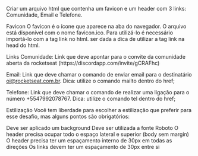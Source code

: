 Criar um arquivo html que contenha um favicon e um header com 3 links: Comunidade, Email e Telefone.

Favicon
O favicon é o ícone que aparece na aba do navegador. O arquivo está disponível 
com o nome favicon.ico. Para utilizá-lo é necessário importá-lo com a tag link no html. ser dada a dica de utilizar a tag link na head do html.

<link rel="icon" href="favicon.ico" type="image/x-icon" />
Links
Comunidade: 
Link que deve apontar para o convite da comunidade aberta da rocketseat (https://discordapp.com/invite/gCRAFhc)

Email:
 Link que deve chamar o comando de enviar email para o destinatário
 oi@rocketseat.com.br. Dica: utilize o comando mailto dentro do href;

Telefone: Link que deve chamar o comando de realizar uma ligação para o número 
+5547992078767. Dica: utilize o comando tel dentro do href;

Estilização
Você tem liberdade para escolher a estilização que preferir para esse desafio, mas alguns pontos são obrigatórios:

Deve ser aplicado um background
Deve ser utilizada a fonte Roboto
O header precisa ocupar todo o espaço lateral e superior (body sem margin)
O header precisa ter um espaçamento interno de 30px em todas as direções
Os links devem ter um espaçamento de 30px entre si